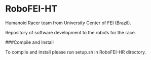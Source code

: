 RoboFEI-HT
==========

Humanoid Racer team from University Center of FEI (Brazil).

Repository of software development to the robots for the race.


###Compile and Install

To compile and install please run setup.sh in RoboFEI-HR directory.


